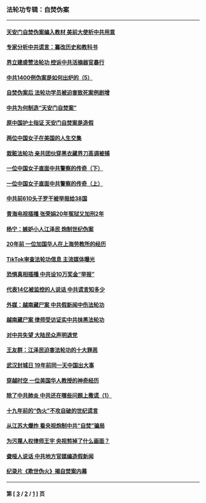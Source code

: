 ### 法轮功专辑：自焚伪案
---
#### [天安门自焚伪案编入教材 美前大使析中共用意](../../pages/nf5562/n13791932.md?09280430) 
#### [专家分析中共谎言：纂改历史和教科书](../../pages/nf5562/n13781542.md?09280430) 
#### [界立建盛赞法轮功 控诉中共活摘器官暴行](../../pages/nf5562/n13781971.md?09280430) 
#### [中共1400例伪案是如何出炉的（5）](../../pages/nf5562/n13226831.md?09280430) 
#### [自焚伪案后 法轮功学员被迫害致死案例剧增](../../pages/nf5562/n13190600.md?09280430) 
#### [中共为何制造“天安门自焚案”](../../pages/nf5562/n13183270.md?09280430) 
#### [原中国护士指证 天安门自焚案是造假](../../pages/nf5562/n13172289.md?09280430) 
#### [两位中国女子在美国的人生交集](../../pages/nf5562/n13156138.md?09280430) 
#### [栽赃法轮功 亲共团伙穿黑衣藏界刀高调被捕](../../pages/nf5562/n13073780.md?09280430) 
#### [一位中国女子直面中共警察的传奇（下）](../../pages/nf5562/n12989706.md?09280430) 
#### [一位中国女子直面中共警察的传奇（上）](../../pages/nf5562/n12985072.md?09280430) 
#### [中共前610头子罗干被举报给38国](../../pages/nf5562/n12975419.md?09280430) 
#### [青海电视插播 张荣娟20年冤狱又加刑2年](../../pages/nf5562/n12738166.md?09280430) 
#### [杨宁：嫉妒小人江泽民 炮制世纪伪案](../../pages/nf5562/n12724108.md?09280430) 
#### [20年前 一位加国华人在上海劳教所的经历](../../pages/nf5562/n12707932.md?09280430) 
#### [TikTok审查法轮功信息 主流媒体曝光](../../pages/nf5562/n12362336.md?09280430) 
#### [恐惧真相插播 中共设10万奖金“举报”](../../pages/nf5562/n12306396.md?09280430) 
#### [代表14亿被监控的人说话 中共谎言知多少](../../pages/nf5562/n12297484.md?09280430) 
#### [外媒：越南藏尸案 中共假新闻中伤法轮功](../../pages/nf5562/n12264411.md?09280430) 
#### [越南藏尸案 律师受访证实中共抹黑法轮功](../../pages/nf5562/n12261878.md?09280430) 
#### [对中共失望 大陆民众声明退党](../../pages/nf5562/n12187315.md?09280430) 
#### [王友群：江泽民迫害法轮功的十大罪恶](../../pages/nf5562/n12169074.md?09280430) 
#### [武汉封城日 19年前同一天中国出大事](../../pages/nf5562/n12150901.md?09280430) 
#### [穿越时空  一位美国华人教授的神奇经历](../../pages/nf5562/n12097460.md?09280430) 
#### [除了中共肺炎 中共还在哪些问题上撒谎（1）](../../pages/nf5562/n11955770.md?09280430) 
#### [十九年前的“伪火”不攻自破的世纪谎言](../../pages/nf5562/n11813238.md?09280430) 
#### [从江苏大爆炸 看央视炮制中共“自焚”骗局](../../pages/nf5562/n11140275.md?09280430) 
#### [为污蔑人权律师王宇 央视剪掉了什么画面？](../../pages/nf5562/n11130142.md?09280430) 
#### [聋哑人说话 中共地方官媒编造假新闻](../../pages/nf5562/n11006067.md?09280430) 
#### [纪录片《欺世伪火》揭自焚案内幕](../../pages/nf5562/n11002664.md?09280430) 

---
#### 第 [ [3](./3.md?09280430) / [2](./2.md?09280430) / [1](./1.md?09280430) ] 页
